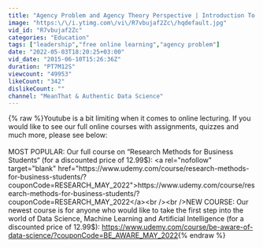 ```yaml
---
title: "Agency Problem and Agency Theory Perspective | Introduction To Organisations | MeanThat"
image: "https:\/\/i.ytimg.com\/vi\/R7vbujaf2Zc\/hqdefault.jpg"
vid_id: "R7vbujaf2Zc"
categories: "Education"
tags: ["leadership","free online learning","agency problem"]
date: "2022-05-03T18:20:25+03:00"
vid_date: "2015-06-10T15:26:36Z"
duration: "PT7M12S"
viewcount: "49953"
likeCount: "342"
dislikeCount: ""
channel: "MeanThat & Authentic Data Science"
---
```

{% raw %}Youtube is a bit limiting when it comes to online lecturing. If you would like to see our full online courses with assignments, quizzes and much more, please see below:<br /><br />MOST POPULAR: Our full course on “Research Methods for Business Students“ (for a discounted price of 12.99$): <a rel="nofollow" target="blank" href="https://www.udemy.com/course/research-methods-for-business-students/?couponCode=RESEARCH_MAY_2022">https://www.udemy.com/course/research-methods-for-business-students/?couponCode=RESEARCH_MAY_2022</a><br /><br />NEW COURSE: Our newest course is for anyone who would like to take the first step into the world of Data Science, Machine Learning and Artificial Intelligence (for a discounted price of 12.99$): <a rel="nofollow" target="blank" href="https://www.udemy.com/course/be-aware-of-data-science/?couponCode=BE_AWARE_MAY_2022">https://www.udemy.com/course/be-aware-of-data-science/?couponCode=BE_AWARE_MAY_2022</a>{% endraw %}

